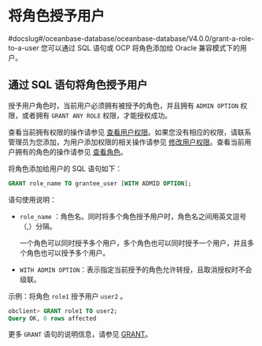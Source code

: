 # 将角色授予用户
#docslug#/oceanbase-database/oceanbase-database/V4.0.0/grant-a-role-to-a-user
您可以通过 SQL 语句或 OCP 将角色添加给 Oracle 兼容模式下的用户。

## 通过 SQL 语句将角色授予用户

授予用户角色时，当前用户必须拥有被授予的角色，并且拥有 `ADMIN OPTION` 权限，或者拥有 `GRANT ANY ROLE` 权限，才能授权成功。

查看当前拥有权限的操作请参见 [查看用户权限](../4.view-user-permissions.md)。如果您没有相应的权限，请联系管理员为您添加，为用户添加权限的相关操作请参见 [修改用户权限](../5.modify-user-permissions-1.md)。查看当前用户拥有的角色的操作请参见 [查看角色](../9.manage-roles/6.view-roles.md)。

将角色添加给用户的 SQL 语句如下：

```sql
GRANT role_name TO grantee_user [WITH ADMID OPTION];
```

语句使用说明：

* `role_name` ：角色名。同时将多个角色授予用户时，角色名之间用英文逗号（,）分隔。

  一个角色可以同时授予多个用户，多个角色也可以同时授予一个用户，并且多个角色也可以授予多个用户。
  
* `WITH ADMIN OPTION`：表示指定当前授予的角色允许转授，且取消授权时不会级联。

示例：将角色 `role1` 授予用户 `user2` 。

```sql
obclient> GRANT role1 TO user2;
Query OK, 0 rows affected
```

更多 `GRANT` 语句的说明信息，请参见 [GRANT](../../../../../../7.reference/6.sql-syntax/3.common-tenant-oracle-mode/9.sql-statement-1/3.DCL/7.GRANT-1.md)。
